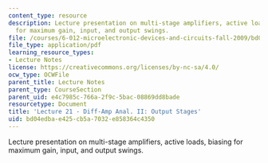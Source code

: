 ```yaml
---
content_type: resource
description: Lecture presentation on multi-stage amplifiers, active loads, biasing
  for maximum gain, input, and output swings.
file: /courses/6-012-microelectronic-devices-and-circuits-fall-2009/bd04edbae425cb5a7032e858364c4350_MIT6_012F09_lec21.pdf
file_type: application/pdf
learning_resource_types:
- Lecture Notes
license: https://creativecommons.org/licenses/by-nc-sa/4.0/
ocw_type: OCWFile
parent_title: Lecture Notes
parent_type: CourseSection
parent_uid: e4c7985c-766a-2f9c-5bac-08869dd8bade
resourcetype: Document
title: 'Lecture 21 - Diff-Amp Anal. II: Output Stages'
uid: bd04edba-e425-cb5a-7032-e858364c4350
---
```

Lecture presentation on multi-stage amplifiers, active loads, biasing for maximum gain, input, and output swings.